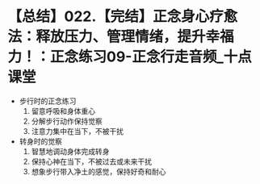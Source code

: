 # 【总结】022.【完结】正念身心疗愈法：释放压力、管理情绪，提升幸福力！：正念练习09-正念行走音频_十点课堂

-   步行时的正念练习
    1.  留意呼吸和身体重心
    2.  分解步行动作保持觉察
    3.  注意力集中在当下，不被干扰
-   转身时的觉察
    1.  智慧地调动身体完成转身
    2.  保持心神在当下，不被过去或未来干扰
    3.  想象步行带入净土的感觉，保持好奇和耐心